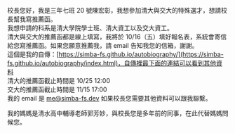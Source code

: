 校長您好，我是三年七班 20 號陳宏彰，我想參加清大與交大的特殊選才，想請校長幫我寫推薦函。  
我想申請的科系是清大學院學士班、清大資工以及交大資工。  
清大與交大的推薦函都是線上填寫，我將於 10/16（五）填好報名表，系統會寄信給您寫推薦函。如果您願意推薦我，請 email 告知我您的信箱，謝謝。  
這個是我的自傳：[https://simba-fs.github.io/autobiography/](https://simba-fs.github.io/autobiography/index.html)，自傳裡最下面的連結可以看到其他資料  
清大的推薦函截止時間是 10/25 12:00  
交大的推薦函截止時間是 11/15 17:00  
我的 email 是 me@simba-fs.dev 如果校長您需要其他資料可以跟我聯繫。  
  
我的媽媽是清水高中輔導老師郭芳妙，與校長您是多年前的同事，在此代替媽媽問候您。  
